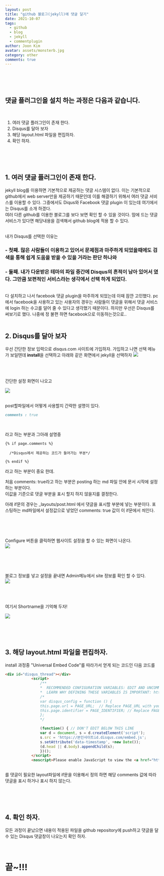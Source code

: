 ```yaml
---
layout: post
title: "github 블로그(jekyll)에 댓글 달기"
date: 2021-10-07
tags:
  - github
  - blog
  - jekyll
  - commentplugin
author: Joon Kim
avatar: assets/monsterb.jpg
category: other
comments: true
---
```


<br>
<br>
<br>  

## 댓글 플러그인을 설치 하는 과정은 다음과 같습니다.  

<br>

1. 여러 댓글 플러그인이 존재 한다. 
2. Disqus를 달아 보자 
3. 해당 layout.html 파일을 편집하자. 
4. 확인 하자. 

<br>
<br>
<br>  


## 1. 여러 댓글 플러그인이 존재 한다. 
jekyll blog를 이용하면 기본적으로 제공하는 댓글 시스템이 없다. 
이는 기본적으로 github에서 web server만을 제공하기 때문인데 이를 해결하기 위해서 여러 댓글 서비스를 이용할 수 있다. 그중에서도 Diqus와 Facebook 댓글 plugin 이 있는데 여기에서는 Disqus를 소개 하겠다.  
여러 다른 github를 이용한 블로그를 보다 보면 확인 할 수 있을 것이다. 맘에 드는 댓글 서비스가 있다면 해당내용을 검색해서 github blog에 적용 할 수 있다.  

<br>
내가 Disqus를 선택한 이유는 

### - 첫째. 많은 사람들이 이용하고 있어서 문제점과 마주하게 되었을때에도 검색을 통해 쉽게 도움을 받을 수 있을 거라는 판단 하나와 

### - 둘째. 내가 다운받은 테마의 파일 중간에 Disqus의 흔적이 남아 있어서 였다. 그만큼 보편적인 서비스라는 생각에서 선택 하게 되었다. 

<br>
다 설치하고 나서 facebook 댓글 plugin을 마주하게 되었는데 이때 잠깐 고민했다. pc에서 facebook을 사용하고 있는 사용자의 경우는 사람들이 댓글을 위해서 댓글 서비스에 login 하는 수고를 덜어 줄 수 있다고 생각했기 때문이다. 하지만 우선은 Disqus를 써보기로 했다. 나중에 정 불편 하면 facebook으로 이동하는것으로.. 


<br>
<br>

## 2. Disqus를 달아 보자 
우선 간단한 정보 입력으로 disqus.com 사이트에 가입하자. 
가입하고 나면 선택 메뉴가 보일텐데 **install**을 선택하고 아래와 같은 화면에서 jekyll을 선택하자 
![](/assets/post/2021/10th/1007-install-comment-plugin/install_plugin_01.png)

<br>
<br>
<br>
간단한 설정 화면이 나오고 

![](../../../assets/post/2021/10th/1007-install-comment-plugin/install_plugin_02.png)


<br>
post할파일에서 어떻게 사용할지 간략한 설명이 있다. 

```md
comments : true 
```
<br>  

라고 하는 부분과  그아래 설명중  
```
{% if page.comments %}
  
  /*Disqus에서 제공하는 코드가 들어가는 부분*/

{% endif %}
```

라고 하는 부분이 중요 한데. 

처음 comments: true라고 하는 부분은 posting 하는 md 파일 안에 문서 시작에 설정하는 부분이다.  
이값을 기준으로 댓글 부분을 표시 할지 하지 않을지를 결정한다. 

아래 if문의 경우는 _layouts/post.html 에서 댓글을 표시할 부분에 넣는 부분이다. 포스팅하는 md파일에서 설정값으로 넣었던 comments: true 값이 이 if문에서 씌인다. 

<br>
<br>
<br>


Configure 버튼을 클릭하면 웹사이트 설정을 할 수 있는 화면이 나온다.  
![](../../../assets/post/2021/10th/1007-install-comment-plugin/install_plugin_03.png)


<br>
<br>
<br>

블로그 정보를 넣고 설정을 끝내면 Admin메뉴에서 site 정보를 확인 할 수 있다.  
![](../../../assets/post/2021/10th/1007-install-comment-plugin/install_plugin_04.png)


<br>
<br>
<br>
여기서 Shortname을 기억해 두자!  

![](../../../assets/post/2021/10th/1007-install-comment-plugin/install_plugin_05.png)






<br>
<br>
<br>

## 3. 해당 layout.html 파일을 편집하자. 

install 과정중 "Universal Embed Code"를 따라가서 얻게 되는 코드인 다음 코드를  

```html
<div id="disqus_thread"></div>
            <script>
                /**
                *  RECOMMENDED CONFIGURATION VARIABLES: EDIT AND UNCOMMENT THE SECTION BELOW TO INSERT DYNAMIC VALUES FROM YOUR PLATFORM OR CMS.
                *  LEARN WHY DEFINING THESE VARIABLES IS IMPORTANT: https://disqus.com/admin/universalcode/#configuration-variables    */
                /*
                var disqus_config = function () {
                this.page.url = PAGE_URL;  // Replace PAGE_URL with your page's canonical URL variable
                this.page.identifier = PAGE_IDENTIFIER; // Replace PAGE_IDENTIFIER with your page's unique identifier variable
                };
                */

                (function() { // DON'T EDIT BELOW THIS LINE
                var d = document, s = d.createElement('script');
                s.src = 'https://본인사이트id.disqus.com/embed.js';
                s.setAttribute('data-timestamp', +new Date());
                (d.head || d.body).appendChild(s);
                })();
            </script>
            <noscript>Please enable JavaScript to view the <a href="https://disqus.com/?ref_noscript">comments powered by Disqus.</a></noscript>    
        
```

를 댓글이 필요한 layout파일에 if문을 이용해서 정의 하면 해당 comments 값에 따라 댓글을 표시 하거나 표시 하지 않는다.  


<br>
<br>
<br>

## 4. 확인 하자. 

모든 과정이 끝났으면 내용이 적용된 파일을 github repository에 push하고 댓글을 달 수 있는 Disqus 댓글창이 나오는지 확인 하자.  

<br>

# 끝~!!! 


<br>
<br>
<br>
<br>
<br>
